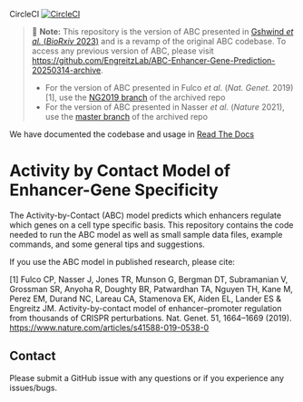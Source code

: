 CircleCI [![CircleCI](https://dl.circleci.com/status-badge/img/gh/broadinstitute/ABC-Enhancer-Gene-Prediction.svg?style=svg)](https://app.circleci.com/pipelines/github/broadinstitute/ABC-Enhancer-Gene-Prediction)

> :memo: **Note:** This repository is the version of ABC presented in [Gshwind _et al._ (_BioRxiv_ 2023)](https://doi.org/10.1101/2023.11.09.563812) and is a revamp of the original ABC codebase. To access any previous version of ABC, please visit https://github.com/EngreitzLab/ABC-Enhancer-Gene-Prediction-20250314-archive.
> - For the version of ABC presented in Fulco _et al._ (_Nat. Genet._ 2019)[1], use the [NG2019 branch](https://github.com/EngreitzLab/ABC-Enhancer-Gene-Prediction-20250314-archive/tree/NG2019) of the archived repo
> - For the version of ABC presented in Nasser _et al._ (_Nature_ 2021), use the [master branch](https://github.com/EngreitzLab/ABC-Enhancer-Gene-Prediction-20250314-archive/tree/master) of the archived repo

We have documented the codebase and usage in [Read The Docs](https://abc-enhancer-gene-prediction.readthedocs.io/en/latest/) 

# Activity by Contact Model of Enhancer-Gene Specificity

The Activity-by-Contact (ABC) model predicts which enhancers regulate which genes on a cell type specific basis. This repository contains the code needed to run the ABC model as well as small sample data files, example commands, and some general tips and suggestions.

If you use the ABC model in published research, please cite:

[1] Fulco CP, Nasser J, Jones TR, Munson G, Bergman DT, Subramanian V, Grossman SR, Anyoha R, Doughty BR, Patwardhan TA, Nguyen TH, Kane M, Perez EM, Durand NC, Lareau CA, Stamenova EK, Aiden EL, Lander ES & Engreitz JM. Activity-by-contact model of enhancer–promoter regulation from thousands of CRISPR perturbations. Nat. Genet. 51, 1664–1669 (2019). https://www.nature.com/articles/s41588-019-0538-0

## Contact
Please submit a GitHub issue with any questions or if you experience any issues/bugs. 



